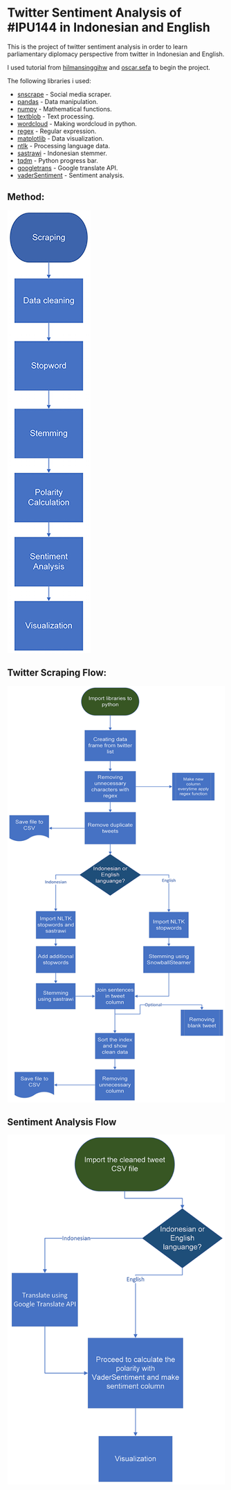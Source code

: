 # Twitter Sentiment Analysis of #IPU144 in Indonesian and English

This is the project of twitter sentiment analysis in order to learn parliamentary diplomacy perspective from twitter in Indonesian and English.

I used tutorial from [hilmansinggihw](https://hilmansinggihw.medium.com/sentiment-analysis-about-blokirkominfo-regarding-the-pse-policy-in-indonesia-885af555493f) and [oscar.sefa](https://medium.com/@oscar.sefa/twitter-sentiment-analysis-using-python-for-beginners-1ee1bc15dc86) to begin the project. 

The following libraries i used:
- [snscrape](https://github.com/JustAnotherArchivist/snscrape) - Social media scraper.
- [pandas](https://pandas.pydata.org/) - Data manipulation.
- [numpy](https://numpy.org/) - Mathematical functions.
- [textblob](https://textblob.readthedocs.io/en/dev/) - Text processing. 
- [wordcloud](https://pypi.org/project/wordcloud/) - Making wordcloud in python.
- [regex](https://docs.python.org/3/library/re.html) - Regular expression.
- [matplotlib](https://matplotlib.org/) - Data visualization.
- [ntlk](https://www.nltk.org/) - Processing language data.
- [sastrawi](https://github.com/sastrawi/sastrawi) - Indonesian stemmer.
- [tqdm](https://tqdm.github.io/) - Python progress bar.
- [googletrans](https://py-googletrans.readthedocs.io/en/latest/) - Google translate API.
- [vaderSentiment](https://github.com/cjhutto/vaderSentiment) - Sentiment analysis.


## Method:

![Main flow](https://raw.githubusercontent.com/cantikapf/IPU144_sentiment_analysis/master/Flow1.png)

## Twitter Scraping Flow:

![Detail flow 1](https://raw.githubusercontent.com/cantikapf/IPU144_sentiment_analysis/master/Flow3.png)

## Sentiment Analysis Flow

![Detail flow 2](https://raw.githubusercontent.com/cantikapf/IPU144_sentiment_analysis/master/Flow2.png)
